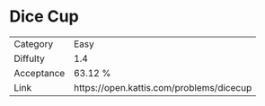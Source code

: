 # Dice Cup

<table>
    <tr>
        <td>Category</td>
        <td>Easy</td>
    </tr>
    <tr>
        <td>Diffulty</td>
        <td>1.4</td>
    </tr>
    <tr>
        <td>Acceptance</td>
        <td>63.12 %</td>
    </tr>
    <tr>
        <td>Link</td>
        <td>https://open.kattis.com/problems/dicecup</td>
    </tr>
</table>